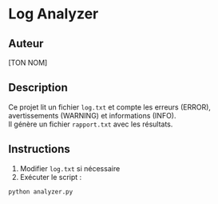 # Log Analyzer

## Auteur
[TON NOM]

## Description
Ce projet lit un fichier `log.txt` et compte les erreurs (ERROR), avertissements (WARNING) et informations (INFO).  
Il génère un fichier `rapport.txt` avec les résultats.

## Instructions
1. Modifier `log.txt` si nécessaire
2. Exécuter le script :
```bash
python analyzer.py

